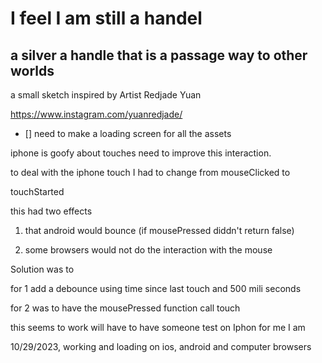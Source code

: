 # I feel I am still a handel

## a silver a handle that is a passage way to other worlds

a small sketch inspired by Artist Redjade Yuan

https://www.instagram.com/yuanredjade/


- [] need to make a loading screen for all the assets 

iphone is goofy about touches need to improve this interaction.

to deal with the iphone touch I had to change from mouseClicked to 

touchStarted

this had two  effects

1. that android would bounce (if mousePressed diddn't return false)

2. some browsers would not do the interaction with the mouse

Solution was to 

for 1 add a debounce using time since last touch and 500 mili seconds

for 2 was to have the mousePressed function call touch

this seems to work will have to have someone test on Iphon for me I am 

10/29/2023,  working and loading on ios, android and computer browsers
